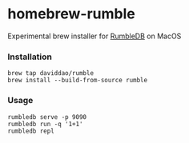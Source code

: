 # homebrew-rumble

Experimental brew installer for [RumbleDB](https://github.com/RumbleDB/rumble) on MacOS

### Installation

```
brew tap daviddao/rumble
brew install --build-from-source rumble
```

### Usage

```
rumbledb serve -p 9090
rumbledb run -q '1+1'
rumbledb repl
```
